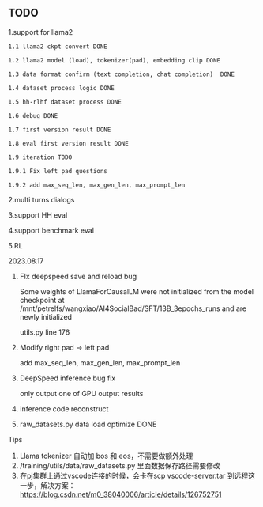 ## TODO

1.support for llama2

    1.1 llama2 ckpt convert	DONE

    1.2 llama2 model (load), tokenizer(pad), embedding clip	DONE

    1.3 data format confirm (text completion, chat completion)  DONE

    1.4 dataset process logic DONE

    1.5 hh-rlhf dataset process DONE

    1.6 debug DONE

    1.7 first version result DONE

    1.8 eval first version result DONE

    1.9 iteration TODO

    1.9.1 Fix left pad questions

    1.9.2 add max_seq_len, max_gen_len, max_prompt_len

2.multi turns dialogs

3.support HH eval

4.support benchmark eval

5.RL

2023.08.17

1. FIx deepspeed save and reload bug

   Some weights of LlamaForCausalLM were not initialized from the model checkpoint at /mnt/petrelfs/wangxiao/AI4SocialBad/SFT/13B_3epochs_runs and are newly initialized

   utils.py line 176
2. Modify right pad -> left pad

   add max_seq_len, max_gen_len, max_prompt_len
3. DeepSpeed inference bug fix

   only output one of GPU output results
4. inference code reconstruct
5. raw_datasets.py  data load optimize		DONE

Tips

1. Llama tokenizer  自动加 bos 和 eos，不需要做额外处理
2. /training/utils/data/raw_datasets.py  里面数据保存路径需要修改
3. 在pj集群上通过vscode连接的时候，会卡在scp  vscode-server.tar 到远程这一步，解决方案：https://blog.csdn.net/m0_38040006/article/details/126752751
